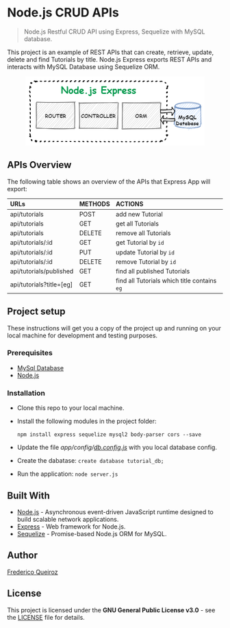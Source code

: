 # Node.js CRUD APIs

> Node.js Restful CRUD API using Express, Sequelize with MySQL database.

This project is an example of REST APIs that can create, retrieve, update, delete and find Tutorials by title.
Node.js Express exports REST APIs and interacts with MySQL Database using Sequelize ORM.

<p align="center">
    <img src="https://github.com/fredericoqueiroz/nodejs-crud-api/blob/media/API-Architecture.png?raw=true" title="Architecture" alt="Architecture">
</p>

## APIs Overview

The following table shows an overview of the APIs that Express App will export:

| URLs | METHODS | ACTIONS |
| :- | :- | :- |
| api/tutorials | POST | add new Tutorial |
| api/tutorials | GET | get all Tutorials |
| api/tutorials | DELETE | remove all Tutorials
| api/tutorials/:id | GET | get Tutorial by `id` |
| api/tutorials/:id | PUT | update Tutorial by `id` |
| api/tutorials/:id | DELETE | remove Tutorial by `id` |
| api/tutorials/published | GET | find all published Tutorials |
| api/tutorials?title=[eg] | GET | find all Tutorials which title contains `eg` |

## Project setup

These instructions will get you a copy of the project up and running on your local machine for development and testing purposes.

### Prerequisites

- <a href="https://dev.mysql.com/doc/refman/5.7/en/installing.html" target="_blank">MySql Database</a>
- <a href="https://nodejs.org/en/" target="_blank">Node.js</a>

### Installation

- Clone this repo to your local machine.

- Install the following modules in the project folder:
    ```
    npm install express sequelize mysql2 body-parser cors --save
    ```

- Update the file <i>app/config/[db.config.js](app/config/db.config.js)</i> with you local database config.

- Create the dabatase: `create database tutorial_db;`

- Run the application: `node server.js`

## Built With

- <a href="https://nodejs.org/en/about/" target="_blank">Node.js</a> - Asynchronous event-driven JavaScript runtime designed to build scalable network applications.
- <a href="https://expressjs.com/" target="_blank">Express</a> - Web framework for Node.js.
- <a href="https://sequelize.org/" target="_blank">Sequelize</a> - Promise-based Node.js ORM for MySQL.

## Author

<a href="https://github.com/fredericoqueiroz" target="_blank">Frederico Queiroz</a>

## License

This project is licensed under the **GNU General Public License v3.0** - see the [LICENSE](LICENSE) file for details.
